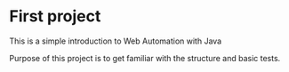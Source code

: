 # First project

This is a simple introduction to Web Automation with Java

Purpose of this project is to get familiar with the structure and basic tests.